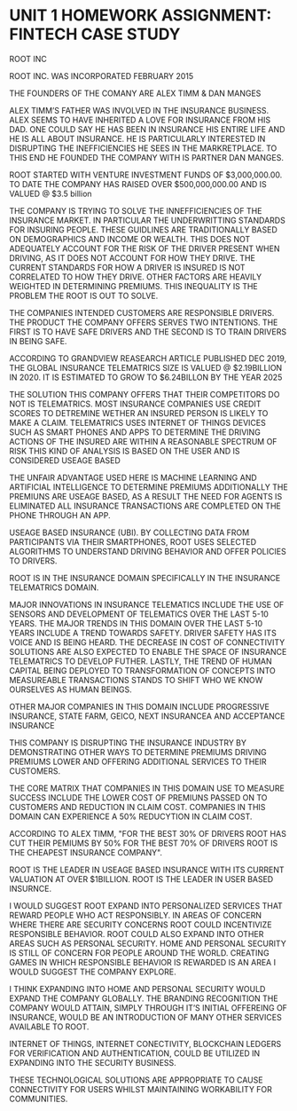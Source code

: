 # UNIT 1 HOMEWORK ASSIGNMENT: FINTECH CASE STUDY

ROOT INC

ROOT INC. WAS INCORPORATED FEBRUARY 2015

THE FOUNDERS OF THE COMANY ARE ALEX TIMM & DAN MANGES

ALEX TIMM’S FATHER WAS INVOLVED IN THE INSURANCE BUSINESS. ALEX SEEMS TO HAVE INHERITED A LOVE FOR INSURANCE FROM HIS DAD. ONE COULD SAY HE HAS BEEN IN INSURANCE HIS ENTIRE LIFE AND HE IS ALL ABOUT INSURANCE. HE IS PARTICULARLY INTERESTED IN DISRUPTING THE INEFFICIENCIES HE SEES IN THE MARKRETPLACE. TO THIS END HE FOUNDED THE COMPANY WITH IS PARTNER DAN MANGES.

ROOT STARTED WITH VENTURE INVESTMENT FUNDS OF $3,000,000.00. TO DATE THE COMPANY HAS RAISED OVER $500,000,000.00 AND IS VALUED @ $3.5 billion

THE COMPANY IS TRYING TO SOLVE THE INNEFFICIENCIES OF THE INSURANCE MARKET. IN PARTICULAR THE UNDERWRITTING STANDARDS FOR INSURING PEOPLE. THESE GUIDLINES ARE TRADITIONALLY BASED ON DEMOGRAPHICS AND INCOME OR WEALTH. THIS DOES NOT ADEQUATELY ACCOUNT FOR THE RISK OF THE DRIVER PRESENT WHEN DRIVING, AS IT DOES NOT ACCOUNT FOR HOW THEY DRIVE. THE CURRENT STANDARDS FOR HOW A DRIVER IS INSURED IS NOT CORRELATED TO HOW THEY DRIVE. OTHER FACTORS ARE HEAVILY WEIGHTED IN DETERMINING PREMIUMS. THIS INEQUALITY IS THE PROBLEM THE ROOT IS OUT TO SOLVE.

THE COMPANIES INTENDED CUSTOMERS ARE RESPONSIBLE DRIVERS. THE PRODUCT THE COMPANY OFFERS SERVES TWO INTENTIONS. THE FIRST IS TO HAVE SAFE DRIVERS AND THE SECOND IS TO TRAIN DRIVERS IN BEING SAFE. 

ACCORDING TO GRANDVIEW REASEARCH ARTICLE PUBLISHED DEC 2019, THE GLOBAL INSURANCE TELEMATRICS SIZE IS VALUED @ $2.19BILLION IN 2020. IT IS ESTIMATED TO GROW TO $6.24BILLON BY THE YEAR 2025 

THE SOLUTION THIS COMPANY OFFERS THAT THEIR COMPETITORS DO NOT IS TELEMATRICS. MOST INSURANCE COMPANIES USE CREDIT SCORES TO DETREMINE WETHER AN INSURED PERSON IS LIKELY TO MAKE A CLAIM. TELEMATRICS USES INTERNET OF THINGS DEVICES SUCH AS SMART PHONES AND APPS TO DETERMINE THE DRIVING ACTIONS OF THE INSURED ARE WITHIN A REASONABLE SPECTRUM OF RISK THIS KIND OF ANALYSIS IS BASED ON THE USER AND IS CONSIDERED USEAGE BASED

THE UNFAIR ADVANTAGE USED HERE IS MACHINE LEARNING AND ARTIFICIAL INTELLIGENCE TO DETERMINE PREMIUMS ADDITIONALLY THE PREMIUNS ARE USEAGE BASED, AS A RESULT THE NEED FOR AGENTS IS ELIMINATED ALL INSURANCE TRANSACTIONS ARE COMPLETED ON THE PHONE THROUGH AN APP.

USEAGE BASED INSURANCE (UBI). BY COLLECTING DATA FROM PARTICIPANTS VIA THEIR SMARTPHONES, ROOT USES SELECTED ALGORITHMS TO UNDERSTAND DRIVING BEHAVIOR AND OFFER POLICIES TO DRIVERS.

ROOT IS IN THE INSURANCE DOMAIN SPECIFICALLY IN THE INSURANCE TELEMATRICS DOMAIN.

MAJOR INNOVATIONS IN INSURANCE TELEMATICS INCLUDE THE USE OF SENSORS AND DEVELOPMENT OF TELEMATICS OVER THE LAST 5-10 YEARS. THE MAJOR TRENDS IN THIS DOMAIN OVER THE LAST 5-10 YEARS INCLUDE A TREND TOWARDS SAFETY. DRIVER SAFETY HAS ITS VOICE AND IS BEING HEARD. THE DECREASE IN COST OF CONNECTIVITY SOLUTIONS ARE ALSO EXPECTED TO ENABLE THE SPACE OF INSURANCE TELEMATRICS TO DEVELOP FUTHER. LASTLY, THE TREND OF HUMAN CAPITAL BEING DEPLOYED TO TRANSFORMATION OF CONCEPTS INTO MEASUREABLE TRANSACTIONS STANDS TO SHIFT WHO WE KNOW OURSELVES AS HUMAN BEINGS.  

OTHER MAJOR COMPANIES IN THIS DOMAIN INCLUDE PROGRESSIVE INSURANCE, STATE FARM, GEICO, NEXT INSURANCEA AND ACCEPTANCE INSURANCE


THIS COMPANY IS DISRUPTING THE INSURANCE INDUSTRY BY DEMONSTRATING OTHER WAYS TO DETERMINE PREMIUMS DRIVING PREMIUMS LOWER AND OFFERING ADDITIONAL SERVICES TO THEIR CUSTOMERS.

THE CORE MATRIX THAT COMPANIES IN THIS DOMAIN USE TO MEASURE SUCCESS INCLUDE THE LOWER COST OF PREMIUNS PASSED ON TO CUSTOMERS AND REDUCTION IN CLAIM COST. COMPANIES IN THIS DOMAIN CAN EXPERIENCE A 50% REDUCYTION IN CLAIM COST.

ACCORDING TO ALEX TIMM, "FOR THE BEST 30% OF DRIVERS ROOT HAS CUT THEIR PEMIUMS BY 50% FOR THE BEST 70% OF DRIVERS ROOT IS THE CHEAPEST INSURANCE COMPANY".

ROOT IS THE LEADER IN USEAGE BASED INSURANCE WITH ITS CURRENT VALUATION AT OVER $1BILLION. ROOT IS THE LEADER IN USER BASED INSURNCE.

I WOULD SUGGEST ROOT EXPAND INTO PERSONALIZED SERVICES THAT REWARD PEOPLE WHO ACT RESPONSIBLY. IN AREAS OF CONCERN WHERE THERE ARE SECURITY CONCERNS ROOT COULD INCENTIVIZE RESPONSIBLE BEHAVIOR. ROOT COULD ALSO EXPAND INTO OTHER AREAS SUCH AS PERSONAL SECURITY. HOME AND PERSONAL SECURITY IS STILL OF CONCERN FOR PEOPLE AROUND THE WORLD. CREATING GAMES IN WHICH RESPONSIBLE BEHAVIOR IS REWARDED IS AN AREA I WOULD SUGGEST THE COMPANY EXPLORE.

I THINK EXPANDING INTO HOME AND PERSONAL SECURITY WOULD EXPAND THE COMPANY GLOBALLY. THE BRANDING RECOGNITION THE COMPANY WOULD ATTAIN, SIMPLY THROUGH IT’S INITIAL OFFEREING OF INSURANCE, WOULD BE AN INTRODUCTION OF MANY OTHER SERVICES AVAILABLE TO ROOT.

INTERNET OF THINGS, INTERNET CONECTIVITY, BLOCKCHAIN LEDGERS FOR VERIFICATION AND AUTHENTICATION, COULD BE UTILIZED IN EXPANDING INTO THE SECURITY BUSINESS.

THESE TECHNOLOGICAL SOLUTIONS ARE APPROPRIATE TO CAUSE CONNECTIVITY FOR USERS WHILST MAINTAINING WORKABILITY FOR COMMUNITIES.
